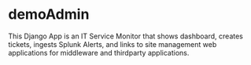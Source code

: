 # demoAdmin
This Django App is an IT Service Monitor that shows dashboard, creates tickets, ingests Splunk Alerts, and links to site management web applications for middleware and thirdparty applications.
